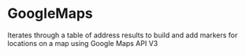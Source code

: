 GoogleMaps
==========

Iterates through a table of address results to build and add markers for locations on a map using Google Maps API V3
